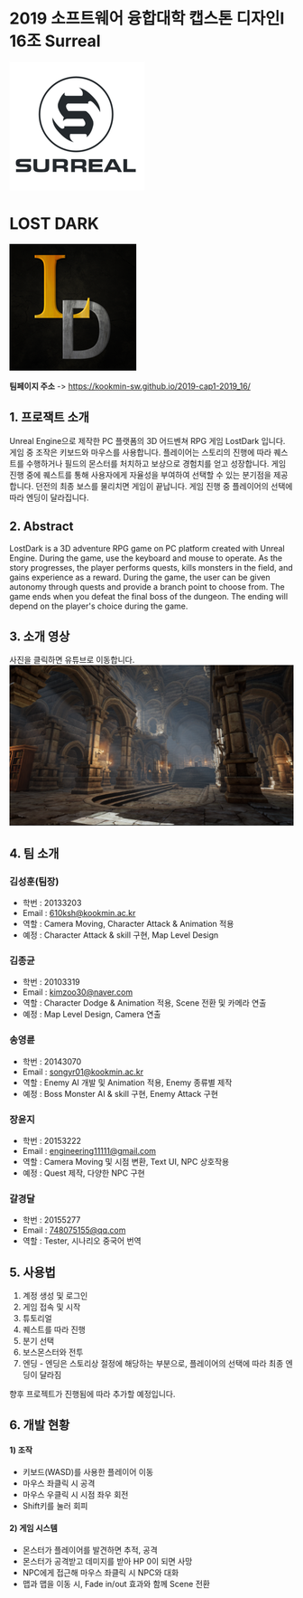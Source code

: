 # 2019 소프트웨어 융합대학 캡스톤 디자인Ⅰ 16조 Surreal
![team](./Docs/img/TeamLogo_resize.png)
# LOST DARK
![game](./Docs/img/GameLogo_resize.png)

**팀페이지 주소** -> https://kookmin-sw.github.io/2019-cap1-2019_16/

## 1. 프로잭트 소개

Unreal Engine으로 제작한 PC 플랫폼의 3D 어드벤쳐 RPG 게임 LostDark 입니다. 게임 중 조작은 키보드와 마우스를 사용합니다. 플레이어는 스토리의 진행에 따라 퀘스트를 수행하거나 필드의 몬스터를 처치하고 보상으로 경험치를 얻고 성장합니다. 게임 진행 중에 퀘스트를 통해 사용자에게 자율성을 부여하여 선택할 수 있는 분기점을 제공합니다. 던전의 최종 보스를 물리치면 게임이 끝납니다. 게임 진행 중 플레이어의 선택에 따라 엔딩이 달라집니다.

## 2. Abstract

LostDark is a 3D adventure RPG game on PC platform created with Unreal Engine. During the game, use the keyboard and mouse to operate. As the story progresses, the player performs quests, kills monsters in the field, and gains experience as a reward. During the game, the user can be given autonomy through quests and provide a branch point to choose from. The game ends when you defeat the final boss of the dungeon. The ending will depend on the player's choice during the game.

## 3. 소개 영상

사진을 클릭하면 유튜브로 이동합니다.
[![sample](./Docs/img/preview.png)](https://youtu.be/ruyiLo79qhc)

## 4. 팀 소개


### 김성훈(팀장)
* 학번 : 20133203
* Email : 610ksh@kookmin.ac.kr
* 역할 : Camera Moving, Character Attack & Animation 적용
* 예정 : Character Attack & skill 구현, Map Level Design

### 김종균
* 학번 : 20103319
* Email : kimzoo30@naver.com
* 역할 : Character Dodge & Animation 적용, Scene 전환 및 카메라 연출
* 예정 : Map Level Design, Camera 연출

### 송영륜
* 학번 : 20143070
* Email : songyr01@kookmin.ac.kr
* 역할 : Enemy AI 개발 및 Animation 적용, Enemy 종류별 제작
* 예정 : Boss Monster AI & skill 구현, Enemy Attack 구현

### 장윤지
* 학번 : 20153222
* Email : engineering11111@gmail.com
* 역할 : Camera Moving 및 시점 변환, Text UI, NPC 상호작용
* 예정 : Quest 제작, 다양한 NPC 구현

### 갈경달
* 학번 : 20155277
* Email : 748075155@qq.com
* 역할 : Tester, 시나리오 중국어 번역


## 5. 사용법

1. 계정 생성 및 로그인
2. 게임 접속 및 시작
3. 튜토리얼
4. 퀘스트를 따라 진행
5. 분기 선택
6. 보스몬스터와 전투
7. 엔딩 - 엔딩은 스토리상 절정에 해당하는 부분으로, 플레이어의 선택에 따라 최종 엔딩이 달라짐

향후 프로젝트가 진행됨에 따라 추가할 예정입니다.

## 6. 개발 현황

#### 1) 조작
- 키보드(WASD)를 사용한 플레이어 이동
- 마우스 좌클릭 시 공격
- 마우스 우클릭 시 시점 좌우 회전
- Shift키를 눌러 회피

#### 2) 게임 시스템
- 몬스터가 플레이어를 발견하면 추적, 공격
- 몬스터가 공격받고 데미지를 받아 HP 0이 되면 사망
- NPC에게 접근해 마우스 좌클릭 시 NPC와 대화
- 맵과 맵을 이동 시, Fade in/out 효과와 함께 Scene 전환
